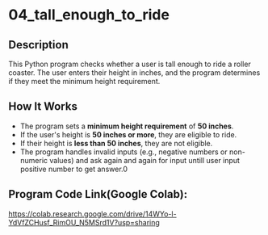 # 04_tall_enough_to_ride
## Description
This Python program checks whether a user is tall enough to ride a roller coaster. The user enters their height in inches, and the program determines if they meet the minimum height requirement.

## How It Works
- The program sets a **minimum height requirement** of **50 inches**.
- If the user's height is **50 inches or more**, they are eligible to ride.
- If their height is **less than 50 inches**, they are not eligible.
- The program handles invalid inputs (e.g., negative numbers or non-numeric values) and ask again and again for input untill user input positive number to get answer.0

## Program Code Link(Google Colab):
https://colab.research.google.com/drive/14WYo-l-YdVfZCHusf_RimOU_N5MSrd1V?usp=sharing